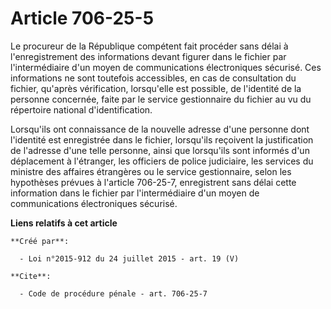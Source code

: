 # Article 706-25-5

Le procureur de la République compétent fait procéder sans délai à l'enregistrement des informations devant figurer dans le
fichier par l'intermédiaire d'un moyen de communications électroniques sécurisé. Ces informations ne sont toutefois
accessibles, en cas de consultation du fichier, qu'après vérification, lorsqu'elle est possible, de l'identité de la personne
concernée, faite par le service gestionnaire du fichier au vu du répertoire national d'identification. 

Lorsqu'ils ont connaissance de la nouvelle adresse d'une personne dont l'identité est enregistrée dans le fichier, lorsqu'ils
reçoivent la justification de l'adresse d'une telle personne, ainsi que lorsqu'ils sont informés d'un déplacement à
l'étranger, les officiers de police judiciaire, les services du ministre des affaires étrangères ou le service gestionnaire,
selon les hypothèses prévues à l'article 706-25-7, enregistrent sans délai cette information dans le fichier par
l'intermédiaire d'un moyen de communications électroniques sécurisé.

**Liens relatifs à cet article**

	**Créé par**:

	  - Loi n°2015-912 du 24 juillet 2015 - art. 19 (V)

	**Cite**:

	  - Code de procédure pénale - art. 706-25-7
